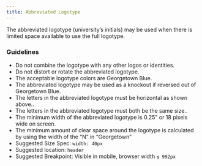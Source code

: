 ```yaml
---
title: Abbreviated Logotype
---
```


The abbreviated logotype (university’s initials) may be used when there is limited space available to use the full logotype.

<h3 class ="sg-pattern-title">Guidelines</h3>

<ul>
    <li>Do not combine the logotype with any other logos or identities.</li>
    <li>Do not distort or rotate the abbreviated logotype.</li>
    <li>The acceptable logotype colors are Georgetown Blue.</li>
    <li>The abbreviated logotype may be used as a knockout if reversed out of Georgetown Blue.</li>
    <li>The letters in the abbreviated logotype must be horizontal as shown above..</li>
    <li>The letters in the abbreviated logotype must both be the same size..</li>
    <li>The minimum width of the abbreviated logotype is 0.25" or 18 pixels wide on screen.</li>
    <li>The minimum amount of clear space around the logotype is calculated by using the width of the “N” in “Georgetown”</li>
    <li>Suggested Size Spec: <code>width: 40px</code></li>
    <li>Suggested location: <code>header</code></li>
    <li>Suggested Breakpoint: Visible in mobile, browser width <code>≤ 992px</code></li>
    
</ul>

